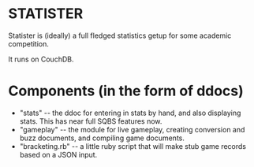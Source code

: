 STATISTER
=========

Statister is (ideally) a full fledged statistics getup for some academic competition.

It runs on CouchDB.

Components (in the form of ddocs)
=================================

* "stats" -- the ddoc for entering in stats by hand, and also displaying stats.  This has near full SQBS features now.
* "gameplay" -- the module for live gameplay, creating conversion and buzz documents, and compiling game documents.
* "bracketing.rb" -- a little ruby script that will make stub game records based on a JSON input.